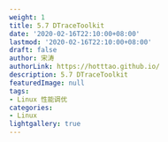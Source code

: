 ```yaml
---
weight: 1
title: 5.7 DTraceToolkit
date: '2020-02-16T22:10:00+08:00'
lastmod: '2020-02-16T22:10:00+08:00'
draft: false
author: 宋涛
authorLink: https://hotttao.github.io/
description: 5.7 DTraceToolkit
featuredImage: null
tags:
- Linux 性能调优
categories:
- Linux
lightgallery: true
---
```


<!-- more -->